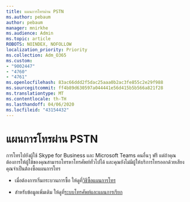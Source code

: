 ```yaml
---
title: แผนการโทรผ่าน PSTN
ms.author: pebaum
author: pebaum
manager: mnirkhe
ms.audience: Admin
ms.topic: article
ROBOTS: NOINDEX, NOFOLLOW
localization_priority: Priority
ms.collection: Adm_O365
ms.custom:
- "9002447"
- "4760"
- "4761"
ms.openlocfilehash: 83ac66ddd2f5dac25aaa0b2ac3fe855c2e29f988
ms.sourcegitcommit: ff4b89d630597a044441e56d415b5b566a821f28
ms.translationtype: MT
ms.contentlocale: th-TH
ms.lasthandoff: 04/06/2020
ms.locfileid: "43154432"
---
```

# <a name="pstn-calling-plans"></a>แผนการโทรผ่าน PSTN

การโทรไปยังผู้ใช้ Skype for Business และ Microsoft Teams คนอื่นๆ ฟรี แต่ถ้าคุณต้องการให้ผู้ใช้ของคุณสามารถโทรหาโทรศัพท์ทั่วไปได้ และคุณยังไม่มีผู้ให้บริการโทรออกด้วยเสียง คุณจําเป็นต้องซื้อแผนการโทร 

- เมื่อต้องการเริ่มกระบวนการซื้อ ให้ดูที่[วิธีซื้อแผนการโทร](https://docs.microsoft.com/MicrosoftTeams/calling-plans-for-office-365) 

- สําหรับข้อมูลเพิ่มเติม ให้ดูที่[ระบบโทรศัพท์และแผนการเรียก](https://docs.microsoft.com/MicrosoftTeams/calling-plan-landing-page) 
